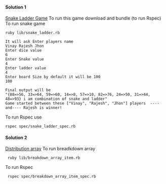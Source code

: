 
#### Solution 1
[Snake Ladder Game](https://github.com/vgvinay2/Assignment/blob/master/lib/snake_ladder.rb)
 To run this game download and bundle (to run Rspec)
 To run snake game 
 ```console
 ruby lib/snake_ladder.rb
 
It will ask Enter players name 
 Vinay Rajesh Jhon
Enter dice value
 6
Enter Snake value
 4
Enter ladder value
 4
Enter board Size by default it will be 100
 100
 
 Final output will be 
 "{88=>56, 33=>64, 59=>60, 14=>8, 57=>10, 82=>76, 24=>50, 31=>44, 48=>93} i am combination of snake and ladder"
Game started between these ["Vinay", "Rajesh", "Jhon"] players  ----and---- Rajesh is winner!

 ```
 To run Rspec use 
 ```console
 rspec spec/snake_ladder_spec.rb
```

#### Solution 2
[Distribution array](https://github.com/vgvinay2/Assignment/blob/master/lib/breakdown_array_item.rb)
To run breadkdown array
```console
 ruby lib/breakdown_array_item.rb 
```
To run Rspec 
```console
 rspec spec/breakdown_array_item_spec.rb
```
